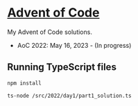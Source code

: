 # [Advent of Code](https://adventofcode.com/)

My Advent of Code solutions.

- AoC 2022: May 16, 2023 - (In progress)

## Running TypeScript files

```sh
npm install
```

```sh
ts-node /src/2022/day1/part1_solution.ts
```
